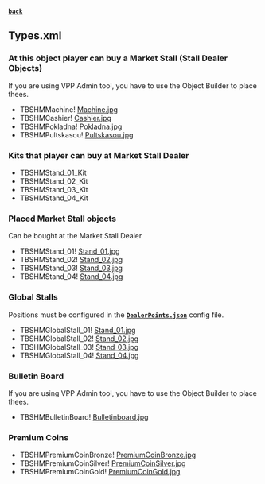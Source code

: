 [**`back`**](./Readme.md)

## Types.xml

### At this object player can buy a Market Stall (Stall Dealer Objects)

If you are using VPP Admin tool, you have to use the Object Builder to place thees.

- TBSHMMachine! [Machine.jpg](img%2FMachine.jpg)
- TBSHMCashier! [Cashier.jpg](img%2FCashier.jpg)
- TBSHMPokladna! [Pokladna.jpg](img%2FPokladna.jpg)
- TBSHMPultskasou! [Pultskasou.jpg](img%2FPultskasou.jpg)

### Kits that player can buy at Market Stall Dealer
- TBSHMStand_01_Kit
- TBSHMStand_02_Kit
- TBSHMStand_03_Kit
- TBSHMStand_04_Kit

### Placed Market Stall objects

Can be bought at the Market Stall Dealer

- TBSHMStand_01! [Stand_01.jpg](img%2FStand_01.jpg)
- TBSHMStand_02! [Stand_02.jpg](img%2FStand_02.jpg)
- TBSHMStand_03! [Stand_03.jpg](img%2FStand_03.jpg)
- TBSHMStand_04! [Stand_04.jpg](img%2FStand_04.jpg)

### Global Stalls

Positions must be configured in the [**`DealerPoints.json`**](./Configs/DealerPoints.md) config file.

- TBSHMGlobalStall_01! [Stand_01.jpg](img%2FStand_01.jpg)
- TBSHMGlobalStall_02! [Stand_02.jpg](img%2FStand_02.jpg)
- TBSHMGlobalStall_03! [Stand_03.jpg](img%2FStand_03.jpg)
- TBSHMGlobalStall_04! [Stand_04.jpg](img%2FStand_04.jpg)

### Bulletin Board

If you are using VPP Admin tool, you have to use the Object Builder to place thees.

- TBSHMBulletinBoard! [Bulletinboard.jpg](img%2FBulletinboard.jpg)

### Premium Coins
- TBSHMPremiumCoinBronze! [PremiumCoinBronze.jpg](img%2FPremiumCoinBronze.jpg)
- TBSHMPremiumCoinSilver! [PremiumCoinSilver.jpg](img%2FPremiumCoinSilver.jpg)
- TBSHMPremiumCoinGold! [PremiumCoinGold.jpg](img%2FPremiumCoinGold.jpg)

